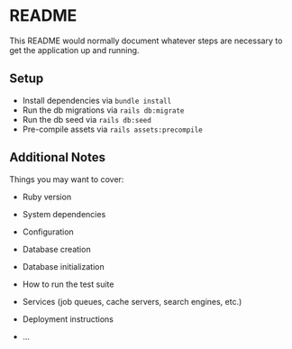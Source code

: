 # README

This README would normally document whatever steps are necessary to get the
application up and running.

## Setup

* Install dependencies via `bundle install`
* Run the db migrations via `rails db:migrate`
* Run the db seed via `rails db:seed`
* Pre-compile assets via `rails assets:precompile` 


## Additional Notes
Things you may want to cover:

* Ruby version

* System dependencies

* Configuration

* Database creation

* Database initialization

* How to run the test suite

* Services (job queues, cache servers, search engines, etc.)

* Deployment instructions

* ...
